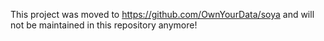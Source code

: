 This project was moved to https://github.com/OwnYourData/soya and will not be maintained in this repository anymore!